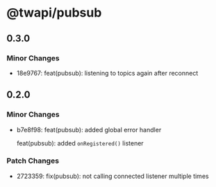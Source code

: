 # @twapi/pubsub

## 0.3.0

### Minor Changes

- 18e9767: feat(pubsub): listening to topics again after reconnect

## 0.2.0

### Minor Changes

- b7e8f98: feat(pubsub): added global error handler

  feat(pubsub): added `onRegistered()` listener

### Patch Changes

- 2723359: fix(pubsub): not calling connected listener multiple times
